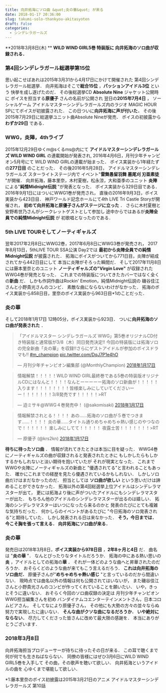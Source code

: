 ```yaml
---
title: 向井拓海にソロ曲 &quot;炎の華&quot; が来る
date: 2018-01-17 20:36:00
slug: takumi-solo-thankyou-akitasyoten
draft: False
categories:
  - シンデレラガールズ
---
```


**2018年3月8日(木)  ** **WILD WIND GIRL5巻 特装版に** **向井拓海のソロ曲が収録される．**

### 第4回シンデレラガール総選挙第15位

思い起こせばあれは2015年3月31から4月17日にかけて開催された 第4回シンデレラガール総選挙． 向井拓海はそこで**総合15位** ，**パッションアイドル3位** という 快挙を成し遂げたのだ．   その後総選挙CD **Absolute Nine** ジャケット公開時に ボイスを担当する**原優子** さんの名前が公開され 翌日の**2015年7月4日** ， ソーシャルゲーム アイドルマスターシンデレラガールズ内のラジオ MAGIC HOUR SPにてボイスが初披露された． この日ついに**向井拓海に声が付いた．**   その後2015年7月29日に総選挙ユニット曲Absolute Nineが発売． ボイスの初披露から**わずか29日** である． 

### WWG，炎陣，4thライブ

2015年12月29日ゆくm@sくるms@内にて **アイドルマスターシンデレラガールズ WILD WIND GIRL** の連載開始が発表され, 2016年4月6日，月刊少年チャンピオン5月号にて WILD WIND GIRLの連載が始まった． ボイス実装から1年経たずの**277日目** のことだった．   その後2016年5月28日， アイドルマスターシンデレラガールズ  スターライトステージ内で イベント"**雷舞愚留羽舞 墓尾刈 刃亜素徒** "が開催． 向井拓海，藤本里奈，木村夏樹，松永涼，大和亜季のユニット **炎陣** による"**純情Midnight伝説** "が発表となった． ボイス実装から329日目である．   2016年9月1日にはついにWWG1巻が発売され， 直後の2016年9月3日，ボイス実装から423日目． 神戸ワールド記念ホールにて4th LIVE Tri Castle Storyが開催され， **初めて向井拓海と原優子さんがステージに立った** ． さらに木村夏樹と安野希世乃さんがシークレットゲストとして参加し 途中からではあるが**炎陣全員での純情Midnight伝説** が 初歌唱となったのである． 

### 5th LIVE TOURそしてノーティギャルズ

翌年2017年2月8日にWWG2巻，2017年6月8日にWWG3巻が発売され， 2017年8月13日，5thLIVE TOUR SSA公演 Day2では **最初から炎陣全員での純情Midnight伝説** が披露された． 拓海にボイスがついてから771日目，炎陣が結成されてから442日目にして 本当に炎陣がそろった瞬間だ．   そして2017年11月8日には藤本里奈とのユニット **ノーティギャルズの"Virgin Love"** が収録されたWWG4巻が発売となった． これまでの特装版についてきたカバーではなく全くの**新曲** だ． しかも作詞作曲はRockin' Emotion，純情Midnight伝説の 磯谷佳江さんと小野貴光さんのコンビ． 素敵な曲にならないわけがなかった． 拓海のボイス実装から858日目，里奈のボイス実装から963日目*1のことだった． 

### 炎の華

そして2018年1月17日 12時05分，ボイス実装から923日． ついに**向井拓海のソロ曲が発表された** ． 

> 「アイドルマスター シンデレラガールズ WWG」第5巻オリジナルCD付き特装版と通常版が3/8（木）同日発売決定!! 今回の特装版には拓海ソロの完全新曲「炎の華」を収録!!さらにゲストアイドルが参加のボイスドラマも!! [#m_champion](https://twitter.com/hashtag/m_champion?src=hash&ref_src=twsrc%5Etfw) [pic.twitter.com/DqJ7P1e4hO](https://t.co/DqJ7P1e4hO)
> 
> — 月刊少年チャンピオン編集部 (@MonthlyChampion) [2018年1月17日](https://twitter.com/MonthlyChampion/status/953448190124154881?ref_src=twsrc%5Etfw)

 

> 情報解禁！！！！！WILD WIND GIRL最終巻である5巻の特装版オリジナルCDにはなんと！！！！なんとーーーーー拓海のソロ新曲が！！！！！入ります！！！！！！！！皆様楽しみにしていてくださいーー！！！！！！！3/8発売です！！！！！>RT
> 
> — 迫ミサキ@WWG４巻発売中！ (@sakomisaki) [2018年1月17日](https://twitter.com/sakomisaki/status/953456374645628928?ref_src=twsrc%5Etfw)

 

> 情報解禁されとる！！！！ あの……拓海のソロ曲が５巻でつきます……！！！！ 炎の華……タイトル通りめちゃめちゃ熱い感じのやつなので！！！！！！ 楽しみにしてて！！！！！ 夜露士苦！！！！！！！>RT
> 
> — 原優子 (@krs2kn) [2018年1月17日](https://twitter.com/krs2kn/status/953462030731640832?ref_src=twsrc%5Etfw)

  **待ちに待ったソロ曲** ． 情報が流れてきたときは本当に目を疑った． WWG4巻にノーティギャルズの曲が収録されると発表されたときに もしかしたらもしかするかもしれないと淡い期待を抱いていたが それが現実となった．   これまでWWGや炎陣にノーティギャルズの新曲と "優遇されてる"と言われることもあった． 確かにこれまでの経歴を見たら優遇されているかもしれない． しかしソロ曲だけはまだなかったのだ．   担当としては **ソロ曲が欲しい** という思いだけは諦めることができなかった．   拓海以外の第4回総選挙上位アイドルはシンデレラマスターが出て， 更には拓海より後に声がついたアイドルにもシンデレラマスターが出た． もちろん他のアイドルのシンデレラマスターが出るのは嬉しい． 拓海のシンデレラマスターはいつになったら来るのかと 発表のたびにとても複雑な気持ちだった．   何かしらのイベントがあるたびに "今日拓海のソロ発表される"と期待していた． しかし発表される日は来なかった．   **そう，今日までは．**   **今こそ胸を張って言える．** **向井拓海にソロ曲が来る．**

### 炎の華

発売日は2018年3月8日，**ボイス実装から978日目** ，**2年8ヶ月と4日** だ． 曲名は "**炎の華** "． なんとぴったりなタイトルだろうか．   拓海の中にある熱い思いの**炎** ，アイドルとしての拓海の**華** ． それが一体どのような曲へと昇華されたのだろうか．   おそらくどのような曲が来てもこう言えるだろう．   **これは向井拓海のソロ曲だ．**   原優子さんが"**めちゃめちゃ熱い感じ** "と言っているのだから間違いない． 現時点では曲名以外の情報は何も公開されてはいないが， また磯谷佳江さんと小野貴光さんのコンビが作ってくれていることを願いたい． いや，きっとそうに違いない．   おそらく今回のソロ曲収録の決定は 月刊少年チャンピオンWWG担当編集さんを初め バンダイナムコエンターテインメントさん，日本コロムビアさん， そしてなにより原優子さん， その他にも大勢の方々の並々ならぬ努力で実現したに違いない．   **そんな曲がクソな曲になるだろうか．** **いや絶対にならない．**   尽力してくださった皆さんに改めて最大限の感謝を． 本当にありがとうございます． 

### 2018年3月8日

向井拓海担当プロデューサーが待ちに待ったその日が来る． この耳で聴くまで 何が何でも生きねばならない．   同僚の皆様にはぜひ3月6日にWILD WIND GIRL5巻を入手して その曲，その歌声を聴いて欲しい．   向井拓海というアイドルの曲を 心ゆくまで堪能して欲しい．  

*1:藤本里奈のボイス初披露は2015年3月21日のアニメ アイドルマスターシンデレラガールズ 第10話
